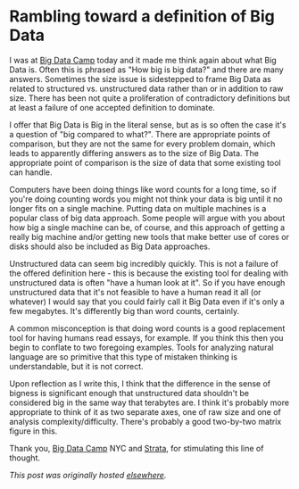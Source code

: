 # Rambling toward a definition of Big Data


I was at <a href="http://www.bigdatacamp.org/ny/2013-10-27/">Big Data Camp</a> today and it made me think again about what Big Data is. Often this is phrased as "How big is big data?" and there are many answers. Sometimes the size issue is sidestepped to frame Big Data as related to structured vs. unstructured data rather than or in addition to raw size. There has been not quite a proliferation of contradictory definitions but at least a failure of one accepted definition to dominate.

I offer that Big Data is Big in the literal sense, but as is so often the case it's a question of "big compared to what?". There are appropriate points of comparison, but they are not the same for every problem domain, which leads to apparently differing answers as to the size of Big Data. The appropriate point of comparison is the size of data that some existing tool can handle.

Computers have been doing things like word counts for a long time, so if you're doing counting words you might not think your data is big until it no longer fits on a single machine. Putting data on multiple machines is a popular class of big data approach. Some people will argue with you about how big a single machine can be, of course, and this approach of getting a really big machine and/or getting new tools that make better use of cores or disks should also be included as Big Data approaches.

Unstructured data can seem big incredibly quickly. This is not a failure of the offered definition here - this is because the existing tool for dealing with unstructured data is often "have a human look at it". So if you have enough unstructured data that it's not feasible to have a human read it all (or whatever) I would say that you could fairly call it Big Data even if it's only a few megabytes. It's differently big than word counts, certainly.

A common misconception is that doing word counts is a good replacement tool for having humans read essays, for example. If you think this then you begin to conflate to two foregoing examples. Tools for analyzing natural language are so primitive that this type of mistaken thinking is understandable, but it is not correct.

Upon reflection as I write this, I think that the difference in the sense of bigness is significant enough that unstructured data shouldn't be considered big in the same way that terabytes are. I think it's probably more appropriate to think of it as two separate axes, one of raw size and one of analysis complexity/difficulty. There's probably a good two-by-two matrix figure in this.

Thank you, <a href="http://www.bigdatacamp.org/ny/2013-10-27/">Big Data Camp</a>&#160;NYC and <a href="http://strataconf.com/">Strata</a>, for stimulating this line of thought.



*This post was originally hosted [elsewhere](https://planspacedotorg.wordpress.com/2013/10/27/rambling-toward-a-definition-of-big-data/).*
